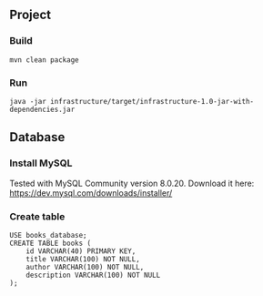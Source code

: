 ## Project



### Build

```
mvn clean package
```

### Run

```
java -jar infrastructure/target/infrastructure-1.0-jar-with-dependencies.jar
```

## Database

### Install MySQL

Tested with MySQL Community version 8.0.20.
Download it here: https://dev.mysql.com/downloads/installer/

### Create table

```
USE books_database;
CREATE TABLE books (
    id VARCHAR(40) PRIMARY KEY, 
    title VARCHAR(100) NOT NULL, 
    author VARCHAR(100) NOT NULL, 
    description VARCHAR(100) NOT NULL
);
```